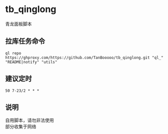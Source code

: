 # tb_qinglong
青龙面板脚本

## 拉库任务命令
```shell
ql repo https://ghproxy.com/https://github.com/TanBooooo/tb_qinglong.git "ql_" "README|notify" "utils"
```

## 建议定时
```shell
50 7-23/2 * * *	
```

## 说明
自用脚本，请勿非法使用 <br/>
部分收集于网络